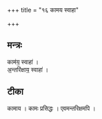 +++
title = "१६ कामय स्वाहा"

+++
## मन्त्रः

काम॑य॒ स्वाहा॑ ।  
अ॒न्तरि॑क्षाय॒ स्वाहा॑ ।  

## टीका
कामाय । कामः प्रसिद्धः । एवमन्तरिक्षमपि ।  

